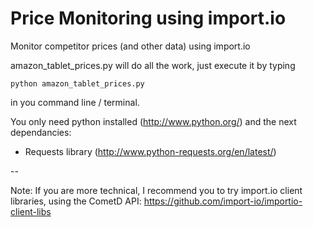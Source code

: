 Price Monitoring using import.io
================

Monitor competitor prices (and other data) using import.io

amazon_tablet_prices.py will do all the work, just execute it by typing 

    python amazon_tablet_prices.py 

in you command line / terminal.


You only need python installed (http://www.python.org/) and the next dependancies:
- Requests library (http://www.python-requests.org/en/latest/)
 

--

Note: If you are more technical, I recommend you to try import.io client libraries, using the CometD API: https://github.com/import-io/importio-client-libs

